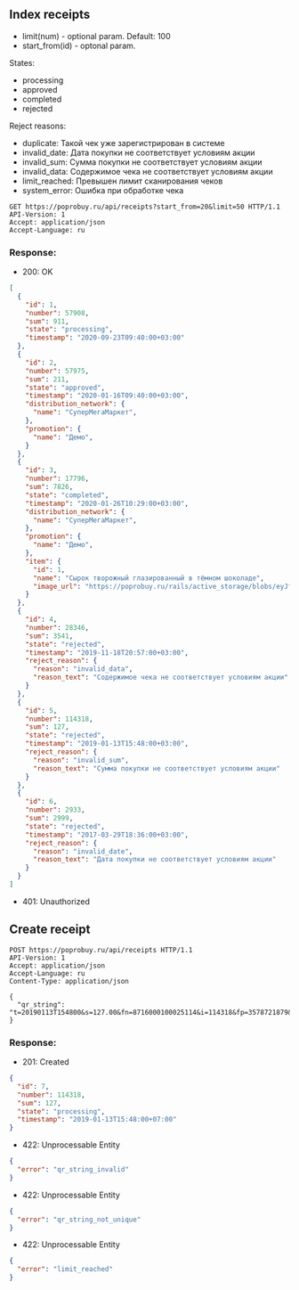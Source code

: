 ## Index receipts

- limit(num) - optional param. Default: 100
- start_from(id) - optonal param.

States:
- processing
- approved
- completed
- rejected

Reject reasons:
- duplicate: Такой чек уже зарегистрирован в системе
- invalid_date: Дата покупки не соответствует условиям акции
- invalid_sum: Сумма покупки не соответствует условиям акции
- invalid_data: Содержимое чека не соответствует условиям акции
- limit_reached: Превышен лимит сканирования чеков
- system_error: Ошибка при обработке чека

```http
GET https://poprobuy.ru/api/receipts?start_from=20&limit=50 HTTP/1.1
API-Version: 1
Accept: application/json
Accept-Language: ru
```

### Response:

- 200: OK

```json
[
  {
    "id": 1,
    "number": 57908,
    "sum": 911,
    "state": "processing",
    "timestamp": "2020-09-23T09:40:00+03:00"
  },
  {
    "id": 2,
    "number": 57975,
    "sum": 211,
    "state": "approved",
    "timestamp": "2020-01-16T09:40:00+03:00",
    "distribution_network": {
      "name": "СуперМегаМаркет",
    },
    "promotion": {
      "name": "Демо",
    }
  },
  {
    "id": 3,
    "number": 17796,
    "sum": 7826,
    "state": "completed",
    "timestamp": "2020-01-26T10:29:00+03:00",
    "distribution_network": {
      "name": "СуперМегаМаркет",
    },
    "promotion": {
      "name": "Демо",
    },
    "item": {
      "id": 1,
      "name": "Сырок творожный глазированный в тёмном шоколаде",
      "image_url": "https://poprobuy.ru/rails/active_storage/blobs/eyJfcmFpbHMiOnsibWVzc2FnZSI6IkJBaHBCZz09IiwiZXhwIjpudWxsLCJwdXIiOiJibG9iX2lkIn19/glazed_dark_vanilla.jpg"
    }
  },
  {
    "id": 4,
    "number": 28346,
    "sum": 3541,
    "state": "rejected",
    "timestamp": "2019-11-18T20:57:00+03:00",
    "reject_reason": {
      "reason": "invalid_data",
      "reason_text": "Содержимое чека не соответствует условиям акции"
    }
  },
  {
    "id": 5,
    "number": 114318,
    "sum": 127,
    "state": "rejected",
    "timestamp": "2019-01-13T15:48:00+03:00",
    "reject_reason": {
      "reason": "invalid_sum",
      "reason_text": "Сумма покупки не соответствует условиям акции"
    }
  },
  {
    "id": 6,
    "number": 2933,
    "sum": 2999,
    "state": "rejected",
    "timestamp": "2017-03-29T18:36:00+03:00",
    "reject_reason": {
      "reason": "invalid_date",
      "reason_text": "Дата покупки не соответствует условиям акции"
    }
  }
]
```
- 401: Unauthorized

## Create receipt

```http
POST https://poprobuy.ru/api/receipts HTTP/1.1
API-Version: 1
Accept: application/json
Accept-Language: ru
Content-Type: application/json

{
  "qr_string": "t=20190113T154800&s=127.00&fn=8716000100025114&i=114318&fp=3578721879&n=1"
}
```

### Response:

- 201: Created
```json
{
  "id": 7,
  "number": 114318,
  "sum": 127,
  "state": "processing",
  "timestamp": "2019-01-13T15:48:00+07:00"
}
```
- 422: Unprocessable Entity
```json
{
  "error": "qr_string_invalid"
}
```

- 422: Unprocessable Entity
```json
{
  "error": "qr_string_not_unique"
}
```

- 422: Unprocessable Entity
```json
{
  "error": "limit_reached"
}
```
